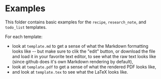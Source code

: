 # Examples

This folder contains basic examples for the `recipe`, `research_note`, and `todo_list` templates. 

For each template:
* look at `template.md` to get a sense of what the Markdown formatting looks like -- but make sure to clik the "edit" button, or download the file and load it in your favorite text editor, to see what the raw text looks like (since github does it's own Markdown rendering by default),
* look at `template.pdf` to get a sense of what the rendered PDF looks like,
* and look at `template.tex` to see what the LaTeX looks like.
